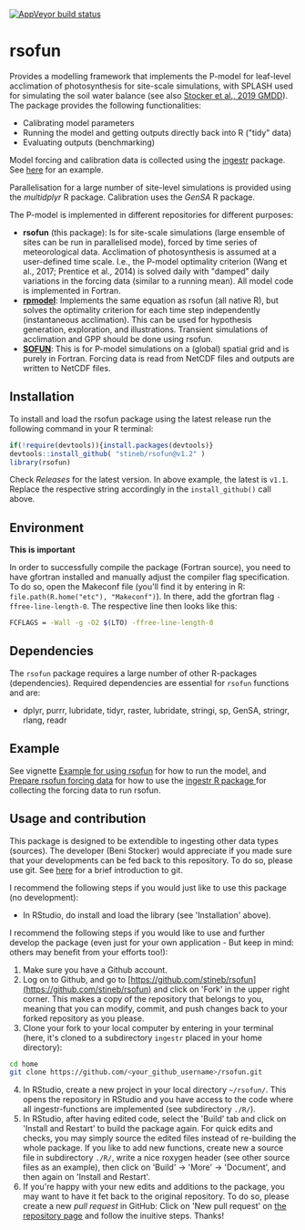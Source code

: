 [![AppVeyor build status](https://ci.appveyor.com/api/projects/status/github/stineb/rsofun?branch=master&svg=true)](https://ci.appveyor.com/project/stineb/rsofun)

# rsofun

Provides a modelling framework that implements the P-model for leaf-level acclimation of photosynthesis for site-scale simulations, with SPLASH used for simulating the soil water balance (see also [Stocker et al., 2019 GMDD](https://www.geosci-model-dev-discuss.net/gmd-2019-200/)). The package provides the following functionalities:

- Calibrating model parameters
- Running the model and getting outputs directly back into R ("tidy" data)
- Evaluating outputs (benchmarking)

Model forcing and calibration data is collected using the [ingestr](https://stineb.github.io/ingestr/) package. See [here](https://rpubs.com/stineb/rsofun) for an example.

Parallelisation for a large number of site-level simulations is provided using the *multidplyr* R package. Calibration uses the *GenSA* R package.  

The P-model is implemented in different repositories for different purposes:

- **rsofun** (this package): Is for site-scale simulations (large ensemble of sites can be run in parallelised mode), forced by time series of meteorological data. Acclimation of photosynthesis is assumed at a user-defined time scale. I.e., the P-model optimality criterion (Wang et al., 2017; Prentice et al., 2014) is solved daily with "damped" daily variations in the forcing data (similar to a running mean). All model code is implemented in Fortran.
- [**rpmodel**](https://stineb.github.io/rpmodel/): Implements the same equation as rsofun (all native R), but solves the optimality criterion for each time step independently (instantaneous acclimation). This can be used for hypothesis generation, exploration, and illustrations. Transient simulations of acclimation and GPP should be done using rsofun.
- [**SOFUN**](https://stineb.github.io/sofun/): This is for P-model simulations on a (global) spatial grid and is purely in Fortran. Forcing data is read from NetCDF files and outputs are written to NetCDF files.

## Installation

To install and load the rsofun package using the latest release run the following command in your R terminal: 
```r
if(!require(devtools)){install.packages(devtools)}
devtools::install_github( "stineb/rsofun@v1.2" )
library(rsofun)
```
Check *Releases* for the latest version. In above example, the latest is `v1.1`. Replace the respective string accordingly in the `install_github()` call above.

## Environment

**This is important**

In order to successfully compile the package (Fortran source), you need to have gfortran installed and manually adjust the compiler flag specification. To do so, open the Makeconf file (you'll find it by entering in R: `file.path(R.home("etc"), "Makeconf")`). In there, add the gfortran flag `-ffree-line-length-0`. The respective line then looks like this:
```sh
FCFLAGS = -Wall -g -O2 $(LTO) -ffree-line-length-0
```

## Dependencies

The `rsofun` package requires a large number of other R-packages (dependencies). Required dependencies are essential for `rsofun` functions and are:

- dplyr, purrr, lubridate, tidyr, raster, lubridate, stringi, sp, GenSA, stringr, rlang, readr

## Example

See vignette [Example for using rsofun](./articles/example.html) for how to run the model, and [Prepare rsofun forcing data](./articles/prepare_inputs_rsofun.html) for how to use the [ingestr R package ](https://stineb.github.io/ingestr/) for collecting the forcing data to run rsofun. 

## Usage and contribution

This package is designed to be extendible to ingesting other data types (sources). The developer (Beni Stocker) would appreciate if you made sure that your developments can be fed back to this repository. To do so, please use git. See [here](http://rogerdudler.github.io/git-guide/) for a brief introduction to git. 

I recommend the following steps if you would just like to use this package (no development):

- In RStudio, do install and load the library (see 'Installation' above).

I recommend the following steps if you would like to use and further develop the package (even just for your own application - But keep in mind: others may benefit from your efforts too!):

1. Make sure you have a Github account.
2. Log on to Github, and go to [https://github.com/stineb/rsofun](https://github.com/stineb/rsofun) and click on 'Fork' in the upper right corner. This makes a copy of the repository that belongs to you, meaning that you can modify, commit, and push changes back to your forked repository as you please.
3. Clone your fork to your local computer by entering in your terminal (here, it's cloned to a subdirectory `ingestr` placed in your home directory):
```sh
cd home
git clone https://github.com/<your_github_username>/rsofun.git
```
4. In RStudio, create a new project in your local directory `~/rsofun/`. This opens the repository in RStudio and you have access to the code where all ingestr-functions are implemented (see subdirectory `./R/`).
5. In RStudio, after having edited code, select the 'Build' tab and click on 'Install and Restart' to build the package again. For quick edits and checks, you may simply source the edited files instead of re-building the whole package. If you like to add new functions, create new a source file in subdirectory `./R/`, write a nice roxygen header (see other source files as an example), then click on 'Build' -> 'More' -> 'Document', and then again on 'Install and Restart'.
6. If you're happy with your new edits and additions to the package, you may want to have it fet back to the original repository. To do so, please create a new *pull request* in GitHub: Click on 'New pull request' on [the repository page](https://github.com/stineb/rsofun) and follow the inuitive steps. Thanks!

